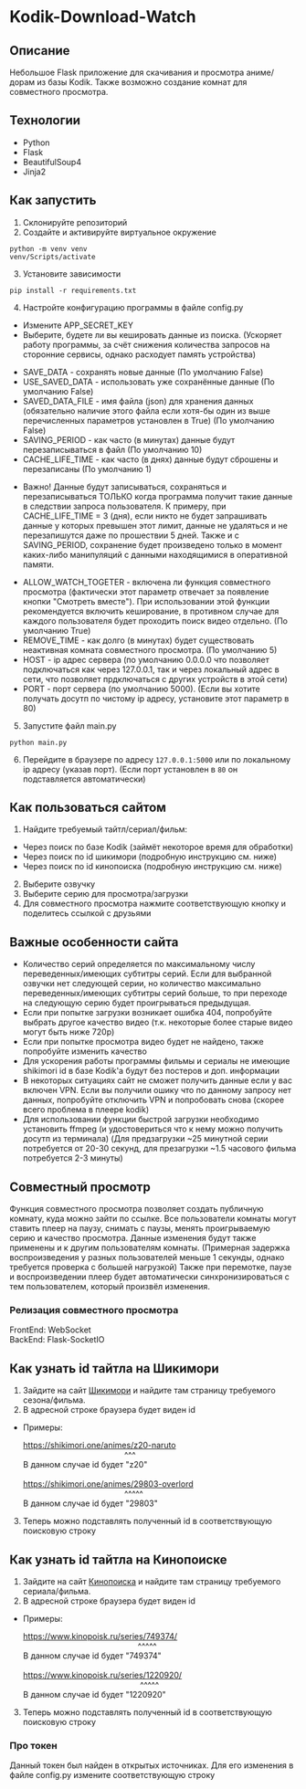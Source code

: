 # Kodik-Download-Watch

## Описание
Небольшое Flask приложение для скачивания и просмотра аниме/дорам из базы Kodik. Также возможно создание комнат для совместного просмотра.

## Технологии
* Python
* Flask
* BeautifulSoup4
* Jinja2

## Как запустить

1. Склонируйте репозиторий
2. Создайте и активируйте виртуальное окружение
```commandline
python -m venv venv
venv/Scripts/activate
```  
3. Установите зависимости
```commandline
pip install -r requirements.txt
```
4. Настройте конфигурацию программы в файле config.py
* Измените APP_SECRET_KEY
* Выберите, будете ли вы кешировать данные из поиска. (Ускоряет работу программы, за счёт снижения количества запросов на сторонние сервисы, однако расходует память устройства)
- SAVE_DATA - сохранять новые данные (По умолчанию False)
- USE_SAVED_DATA - использовать уже сохранённые данные (По умолчанию False)
- SAVED_DATA_FILE - имя файла (json) для хранения данных (обязательно наличие этого файла если хотя-бы один из выше перечисленных параметров установлен в True) (По умолчанию False)
- SAVING_PERIOD - как часто (в минутах) данные будут перезаписываться в файл (По умолчанию 10)
- CACHE_LIFE_TIME - как часто (в днях) данные будут сброшены и перезаписаны (По умолчанию 1)
* Важно! Данные будут записываться, сохраняться и перезаписываться ТОЛЬКО когда программа получит такие данные в следствии запроса пользователя. К примеру, при  CACHE_LIFE_TIME = 3 (дня), если никто не будет запрашивать данные у которых превышен этот лимит, данные не удаляться и не перезапишутся даже по прошествии 5 дней. Также и с SAVING_PERIOD, сохранение будет произведено только в момент каких-либо манипуляций с данными находящимися в оперативной памяти.
- ALLOW_WATCH_TOGETER - включена ли функция совместного просмотра (фактически этот параметр отвечает за появление кнопки "Смотреть вместе"). При использовании этой функции рекомендуется включить кеширование, в противном случае для каждого пользователя будет проходить поиск видео отдельно. (По умолчанию True)
- REMOVE_TIME - как долго (в минутах) будет существовать неактивная комната совместного просмотра. (По умолчанию 5)
- HOST - ip адрес сервера (по умолчанию 0.0.0.0 что позволяет подключаться как через 127.0.0.1, так и через локальный адрес в сети, что позволяет прдключаться с других устройств в этой сети)
- PORT - порт сервера (по умолчанию 5000). (Если вы хотите получать досутп по чистому ip адресу, установите этот параметр в 80)
5. Запустите файл main.py
```commandline
python main.py
```
6. Перейдите в браузере по адресу
`127.0.0.1:5000` или по локальному ip адресу (указав порт). (Если порт установлен в `80` он подставляется автоматически)
## Как пользоваться сайтом

1. Найдите требуемый тайтл/сериал/фильм:
- Через поиск по базе Kodik (займёт некоторое время для обработки)
- Через поиск по id шикимори (подробную инструкцию см. ниже)
- Через поиск по id кинопоиска (подробную инструкцию см. ниже)

2. Выберите озвучку
3. Выберите серию для просмотра/загрузки
4. Для совместного просмотра нажмите соответствующую кнопку и поделитесь ссылкой с друзьями

## Важные особенности сайта
- Количество серий определяется по максимальному числу переведенных/имеющих субтитры серий. Если для выбранной озвучки нет следующей серии, но количество максимально переведенных/имеющих субтитры серий больше, то при переходе на следующую серию будет проигрываться предыдущая.
- Если при попытке загрузки возникает ошибка 404, попробуйте выбрать другое качество видео (т.к. некоторые более старые видео могут быть ниже 720p)
- Если при попытке просмотра видео будет не найдено, также попробуйте изменить качество
- Для ускорения работы программы фильмы и сериалы не имеющие shikimori id в базе Kodik'а будут без постеров и доп. информации
- В некоторых ситуациях сайт не сможет получить данные если у вас включен VPN. Если вы получили ошику что по данному запросу нет данных, попробуйте отключить VPN и попробовать снова (скорее всего проблема в плеере kodik)
- Для использовании функции быстрой загрузки необходимо установить ffmpeg (и удостовериться что к нему можно получить досутп из терминала) (Для предзагрузки ~25 минутной серии потребуется от 20-30 секунд, для презагрузки ~1.5 часового фильма потребуется 2-3 минуты)

## Совместный просмотр
Функция совместного просмотра позволяет создать публичную комнату, куда можно зайти по ссылке. Все пользователи комнаты могут ставить плеер на паузу, снимать с паузы, менять проигрываемую серию и качество просмотра. Данные изменения будут также применены и к другим пользователям комнаты. (Примерная задержка воспроизведения у разных пользователей меньше 1 секунды, однако требуется проверка с большей нагрузкой) Также при перемотке, паузе и воспроизведении плеер будет автоматически синхронизироваться с тем пользователем, который произвёл изменения.
### Релизация совместного просмотра
FrontEnd: WebSocket<br>
BackEnd: Flask-SocketIO

## Как узнать id тайтла на Шикимори
1. Зайдите на сайт <a href='shikimori.one'>Шикимори</a> и найдите там страницу требуемого сезона/фильма.
2. В адресной строке браузера будет виден id
- Примеры: <p>
    https://shikimori.one/animes/z20-naruto<br>
    &nbsp;&nbsp;&nbsp;&nbsp;&nbsp;&nbsp;&nbsp;&nbsp;&nbsp;&nbsp;&nbsp;&nbsp;&nbsp;&nbsp;&nbsp;&nbsp;&nbsp;&nbsp;&nbsp;&nbsp;&nbsp;&nbsp;&nbsp;&nbsp;&nbsp;&nbsp;&nbsp;&nbsp;&nbsp;&nbsp;&nbsp;&nbsp;&nbsp;&nbsp;&nbsp;&nbsp;&nbsp;&nbsp;&nbsp;&nbsp;&nbsp;&nbsp;&nbsp;&nbsp;&nbsp;^^^<br>
    В данном случае id будет "z20"<br><br>
    https://shikimori.one/animes/29803-overlord<br>
    &nbsp;&nbsp;&nbsp;&nbsp;&nbsp;&nbsp;&nbsp;&nbsp;&nbsp;&nbsp;&nbsp;&nbsp;&nbsp;&nbsp;&nbsp;&nbsp;&nbsp;&nbsp;&nbsp;&nbsp;&nbsp;&nbsp;&nbsp;&nbsp;&nbsp;&nbsp;&nbsp;&nbsp;&nbsp;&nbsp;&nbsp;&nbsp;&nbsp;&nbsp;&nbsp;&nbsp;&nbsp;&nbsp;&nbsp;&nbsp;&nbsp;&nbsp;&nbsp;&nbsp;&nbsp;^^^^^<br>
    В данном случае id будет "29803"</p>
3. Теперь можно подставлять полученный id в соответствующую поисковую строку

## Как узнать id тайтла на Кинопоиске
1. Зайдите на сайт <a href='https://www.kinopoisk.ru'>Кинопоиска</a> и найдите там страницу требуемого сериала/фильма.
2. В адресной строке браузера будет виден id
- Примеры: <p>
    https://www.kinopoisk.ru/series/749374/<br>
    &nbsp;&nbsp;&nbsp;&nbsp;&nbsp;&nbsp;&nbsp;&nbsp;&nbsp;&nbsp;&nbsp;&nbsp;&nbsp;&nbsp;&nbsp;&nbsp;&nbsp;&nbsp;&nbsp;&nbsp;&nbsp;&nbsp;&nbsp;&nbsp;&nbsp;&nbsp;&nbsp;&nbsp;&nbsp;&nbsp;&nbsp;&nbsp;&nbsp;&nbsp;&nbsp;&nbsp;&nbsp;&nbsp;&nbsp;&nbsp;&nbsp;&nbsp;&nbsp;&nbsp;&nbsp;&nbsp;&nbsp;&nbsp;&nbsp;&nbsp;&nbsp;^^^^^<br>
    В данном случае id будет "749374"<br><br>
    https://www.kinopoisk.ru/series/1220920/<br>
    &nbsp;&nbsp;&nbsp;&nbsp;&nbsp;&nbsp;&nbsp;&nbsp;&nbsp;&nbsp;&nbsp;&nbsp;&nbsp;&nbsp;&nbsp;&nbsp;&nbsp;&nbsp;&nbsp;&nbsp;&nbsp;&nbsp;&nbsp;&nbsp;&nbsp;&nbsp;&nbsp;&nbsp;&nbsp;&nbsp;&nbsp;&nbsp;&nbsp;&nbsp;&nbsp;&nbsp;&nbsp;&nbsp;&nbsp;&nbsp;&nbsp;&nbsp;&nbsp;&nbsp;&nbsp;&nbsp;&nbsp;&nbsp;&nbsp;&nbsp;&nbsp;&nbsp;^^^^^<br>
    В данном случае id будет "1220920"</p>
3. Теперь можно подставлять полученный id в соответствующую поисковую строку

### Про токен
Данный токен был найден в открытых источниках. Для его изменения в файле config.py измените соответствующую строку